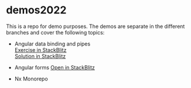 # demos2022

This is a repo for demo purposes. The demos are separate in the different branches and cover the following topics:

- Angular data binding and pipes <br />
[Exercise in StackBlitz](https://stackblitz.com/github/petyoMitkov/demos2022/tree/a06043a08617a05c44b540eb0e97b5a0060e3646) <br />
[Solution in StackBlitz](https://stackblitz.com/github/petyoMitkov/demos2022/tree/data-binding-and-pipes)

- Angular forms
[Open in StackBlitz](https://stackblitz.com/github/petyoMitkov/demos2022/tree/forms)

- Nx Monorepo
